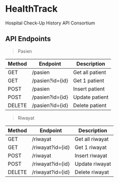 # HealthTrack

Hospital Check-Up History API Consortium

## API Endpoints

> Pasien

| Method  | Endpoint         | Description         |
|---------|------------------|---------------------|
| GET     | /pasien          | Get all patient     |
| GET     | /pasien?id={id}  | Get 1 patient       |
| POST    | /pasien          | Insert patient      |
| POST    | /pasien?id={id}  | Update patient      |
| DELETE  | /pasien?id={id}  | Delete patient      |


> Riwayat


| Method  | Endpoint          | Description        |
|---------|-------------------|--------------------|
| GET     | /riwayat          | Get all riwayat    |
| GET     | /riwayat?id={id}  | Get 1 riwayat      |
| POST    | /riwayat          | Insert riwayat     |
| POST    | /riwayat?id={id}  | Update riwayat     |
| DELETE  | /riwayat?id={id}  | Delete riwayat     |
